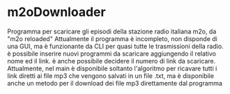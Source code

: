 # m2oDownloader
Programma per scaricare gli episodi della stazione radio italiana m2o, da "m2o reloaded"
Attualmente il programma è incompleto, non disponde di una GUI, ma è funzionante da CLI per quasi tutte le trasmissioni della radio.
è possibile inserire nuovi programmi da scaricare aggiungendo il relativo nome ed il link. è anche possibile decidere il numero di link da scaricare. Attualmente, nel main è disponibile soltanto l'algoritmo per ricavare tutti i link diretti ai file mp3 che vengono salvati in un file .txt, ma è disponibile anche un metodo per il download dei file mp3 direttamente dal programma

